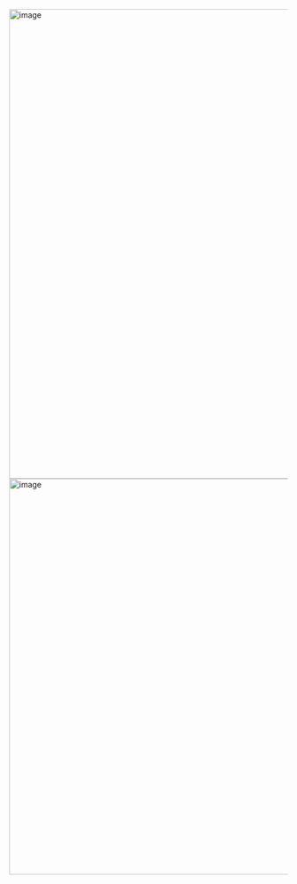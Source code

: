 <img width="1471" height="849" alt="image" src="https://github.com/user-attachments/assets/fdfef54b-a8c6-42ee-b730-ab246a7e4729" />
<img width="1623" height="716" alt="image" src="https://github.com/user-attachments/assets/546b02de-29d3-431d-8c1e-6aac6736f128" />

